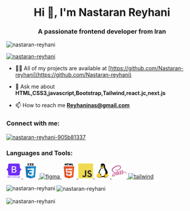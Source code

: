 <h1 align="center">Hi 👋, I'm Nastaran Reyhani</h1>
<h3 align="center">A passionate frontend developer from Iran</h3>

<p align="left"> <img src="https://komarev.com/ghpvc/?username=nastaran-reyhani&label=Profile%20views&color=0e75b6&style=flat" alt="nastaran-reyhani" /> </p>

<p align="left"> <a href="https://github.com/ryo-ma/github-profile-trophy"><img src="https://github-profile-trophy.vercel.app/?username=nastaran-reyhani" alt="nastaran-reyhani" /></a> </p>

- 👨‍💻 All of my projects are available at [https://github.com/Nastaran-reyhani](https://github.com/Nastaran-reyhani)

- 💬 Ask me about **HTML,CSS3,javascript,Bootstrap,Tailwind,react.jc,next.js**

- 📫 How to reach me **Reyhaninas@gmail.com**

<h3 align="left">Connect with me:</h3>
<p align="left">
<a href="https://linkedin.com/in/nastaran-reyhani-905b81337" target="blank"><img align="center" src="https://raw.githubusercontent.com/rahuldkjain/github-profile-readme-generator/master/src/images/icons/Social/linked-in-alt.svg" alt="nastaran-reyhani-905b81337" height="30" width="40" /></a>
</p>

<h3 align="left">Languages and Tools:</h3>
<p align="left"> <a href="https://getbootstrap.com" target="_blank" rel="noreferrer"> <img src="https://raw.githubusercontent.com/devicons/devicon/master/icons/bootstrap/bootstrap-plain-wordmark.svg" alt="bootstrap" width="40" height="40"/> </a> <a href="https://www.w3schools.com/css/" target="_blank" rel="noreferrer"> <img src="https://raw.githubusercontent.com/devicons/devicon/master/icons/css3/css3-original-wordmark.svg" alt="css3" width="40" height="40"/> </a> <a href="https://www.figma.com/" target="_blank" rel="noreferrer"> <img src="https://www.vectorlogo.zone/logos/figma/figma-icon.svg" alt="figma" width="40" height="40"/> </a> <a href="https://www.w3.org/html/" target="_blank" rel="noreferrer"> <img src="https://raw.githubusercontent.com/devicons/devicon/master/icons/html5/html5-original-wordmark.svg" alt="html5" width="40" height="40"/> </a> <a href="https://developer.mozilla.org/en-US/docs/Web/JavaScript" target="_blank" rel="noreferrer"> <img src="https://raw.githubusercontent.com/devicons/devicon/master/icons/javascript/javascript-original.svg" alt="javascript" width="40" height="40"/> </a> <a href="https://www.linux.org/" target="_blank" rel="noreferrer"> <img src="https://raw.githubusercontent.com/devicons/devicon/master/icons/linux/linux-original.svg" alt="linux" width="40" height="40"/> </a> <a href="https://sass-lang.com" target="_blank" rel="noreferrer"> <img src="https://raw.githubusercontent.com/devicons/devicon/master/icons/sass/sass-original.svg" alt="sass" width="40" height="40"/> </a> <a href="https://tailwindcss.com/" target="_blank" rel="noreferrer"> <img src="https://www.vectorlogo.zone/logos/tailwindcss/tailwindcss-icon.svg" alt="tailwind" width="40" height="40"/> </a> </p>

<p><img align="left" src="https://github-readme-stats.vercel.app/api/top-langs?username=nastaran-reyhani&show_icons=true&locale=en&layout=compact" alt="nastaran-reyhani" /></p>

<p>&nbsp;<img align="center" src="https://github-readme-stats.vercel.app/api?username=nastaran-reyhani&show_icons=true&locale=en" alt="nastaran-reyhani" /></p>

<p><img align="center" src="https://github-readme-streak-stats.herokuapp.com/?user=nastaran-reyhani&" alt="nastaran-reyhani" /></p>

